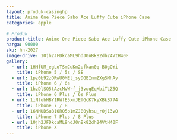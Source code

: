 ```yaml
---
layout: produk-casinghp
title: Anime One Piece Sabo Ace Luffy Cute iPhone Case
categories: apple

# Produk
product-title: Anime One Piece Sabo Ace Luffy Cute iPhone Case
harga: 90000
sku: hn-2027
image-drive: 10jh2JFDkcaML9hdJ0nBk82dh24VtH40F
gallery:
  - url: 1HHfUM_egLoTSmCuKm2ufkan0q-B0gOYi
    title: iPhone 5 / 5s / SE
  - url: 1pz0b92zORwU0MEt_syDGEInmZXgSMhAy
    title: iPhone 6 / 6s
  - url: 1hzDlSQ5tAzcMvWrf_j3vuqEqXbiTLZ5Q
    title: iPhone 6 Plus / 6s Plus
  - url: 1iNlubHBY1RWfE5xmJEfGcK7kyXBkB774
    title: iPhone 7 / 8
  - url: 16NMUDSu81ORO5p1mZJB0yhsu_r0j13vO
    title: iPhone 7 Plus / 8 Plus
  - url: 10jh2JFDkcaML9hdJ0nBk82dh24VtH40F
    title: iPhone X
---
```

